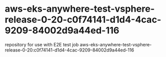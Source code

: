 # aws-eks-anywhere-test-vsphere-release-0-20-c0f74141-d1d4-4cac-9209-84002d9a44ed-116
repository for use with E2E test job aws-eks-anywhere-test-vsphere-release-0-20:c0f74141-d1d4-4cac-9209-84002d9a44ed-116
